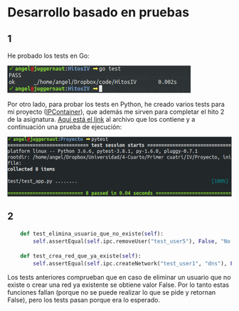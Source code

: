 # Desarrollo basado en pruebas

## 1

He probado los tests en Go:

![test_go](img/test_go.png)



Por otro lado, para probar los tests en Python, he creado varios tests para mi proyecto ([IPContainer](https://github.com/harvestcore/IPContainer)), que además me sirven para completar el hito 2 de la asignatura. [Aquí está el link](https://github.com/harvestcore/IPContainer/blob/master/test/test_app.py) al archivo que los contiene y a continuación una prueba de ejecución:

![test_python](img/test_python.png)



## 2

```python
    def test_elimina_usuario_que_no_existe(self):
        self.assertEqual(self.ipc.removeUser("test_user5"), False, "No elimina usuario que no existe.")

    def test_crea_red_que_ya_existe(self):
        self.assertEqual(self.ipc.createNetwork("test_user1", "dns"), False, "Red existente no creada")
```

Los tests anteriores comprueban que en caso de eliminar un usuario que no existe o crear una red ya existente se obtiene valor False. Por lo tanto estas funciones fallan (porque no se puede realizar lo que se pide y retornan False), pero los tests pasan porque era lo esperado.


